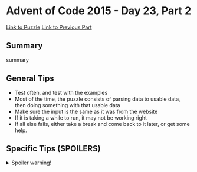 # Advent of Code 2015 - Day 23, Part 2

[Link to Puzzle](https://adventofcode.com/2015/day/23#part2)
[Link to Previous Part](https://github.com/CodingAP/unofficial-aoc-syllabus/blob/main/years/2015/day23/part1.md)

## Summary
summary

## General Tips
- Test often, and test with the examples
- Most of the time, the puzzle consists of parsing data to usable data, then doing something with that usable data
- Make sure the input is the same as it was from the website
- If it is taking a while to run, it may not be working right
- If all else fails, either take a break and come back to it later, or get some help.

## Specific Tips (SPOILERS)
<details> <summary>Spoiler warning!</summary>

specific tips

</details>
